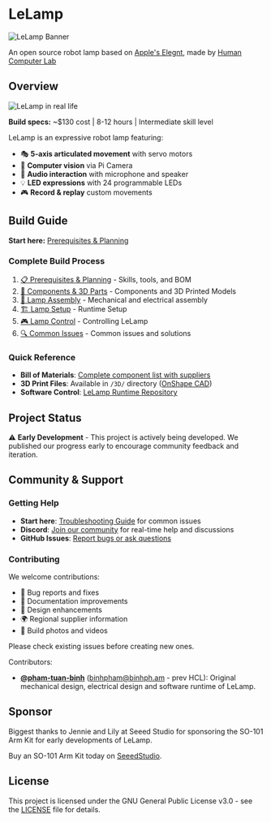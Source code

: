 # LeLamp

![LeLamp Banner](./docs/assets/images/README/Banner.png)

An open source robot lamp based on [Apple's Elegnt](https://machinelearning.apple.com/research/elegnt-expressive-functional-movement), made by [Human Computer Lab](https://www.humancomputerlab.com/)

## Overview

![LeLamp in real life](./docs/assets/images/README/lelamp_irl.jpg)

**Build specs:** ~$130 cost | 8-12 hours | Intermediate skill level

LeLamp is an expressive robot lamp featuring:

- 🎭 **5-axis articulated movement** with servo motors
- 📸 **Computer vision** via Pi Camera
- 🎤 **Audio interaction** with microphone and speaker
- 💡 **LED expressions** with 24 programmable LEDs
- 🎮 **Record & replay** custom movements

## Build Guide

**Start here:** [Prerequisites & Planning](./docs/0.%20Prerequisites.md)

### Complete Build Process

1. [📋 Prerequisites & Planning](./docs/0.%20Prerequisites.md) - Skills, tools, and BOM
2. [🔧 Components & 3D Parts](./docs/1.%203D%20Print.md) - Components and 3D Printed Models
3. [🎯 Lamp Assembly](./docs/3.%20LeLamp%20Assembly.md) - Mechanical and electrical assembly
4. [🏗️ Lamp Setup](./docs/4.%20LeLamp%20Setup.md) - Runtime Setup
5. [🎮 Lamp Control](./docs/5.%20LeLamp%20Control.md) - Controlling LeLamp
6. [🔍 Common Issues](./docs/6.%20Common%20Issues.md) - Common issues and solutions

### Quick Reference

- **Bill of Materials**: [Complete component list with suppliers](./docs/0.%20Prerequisites.md#bill-of-materials)
- **3D Print Files**: Available in `/3D/` directory ([OnShape CAD](https://cad.onshape.com/documents/16c9706360b5ad34f9c8db49/w/2edfa54c83253c120fbc9e58/e/a7196194821d9cfe2842a44a))
- **Software Control**: [LeLamp Runtime Repository](https://github.com/humancomputerlab/lelamp_runtime)

## Project Status

⚠️ **Early Development** - This project is actively being developed. We published our progress early to encourage community feedback and iteration.

## Community & Support

### Getting Help

- **Start here**: [Troubleshooting Guide](./docs/6.%20Troubleshooting.md) for common issues
- **Discord**: [Join our community](https://discord.gg/727JXBt8Zt) for real-time help and discussions
- **GitHub Issues**: [Report bugs or ask questions](https://github.com/humancomputerlab/le_lamp/issues)

### Contributing

We welcome contributions:

- 🐛 Bug reports and fixes
- 📖 Documentation improvements
- 🔧 Design enhancements
- 🌍 Regional supplier information
- 📸 Build photos and videos

Please check existing issues before creating new ones.

Contributors:

- [**@pham-tuan-binh**](https://github.com/pham-tuan-binh) (binhpham@binhph.am - prev HCL): Original mechanical design, electrical design and software runtime of LeLamp.

## Sponsor

Biggest thanks to Jennie and Lily at Seeed Studio for sponsoring the SO-101 Arm Kit for early developments of LeLamp.

Buy an SO-101 Arm Kit today on [SeeedStudio](https://www.seeedstudio.com/SO-ARM101-Low-Cost-AI-Arm-Kit-p-6426.html).

## License

This project is licensed under the GNU General Public License v3.0 - see the [LICENSE](LICENSE) file for details.
